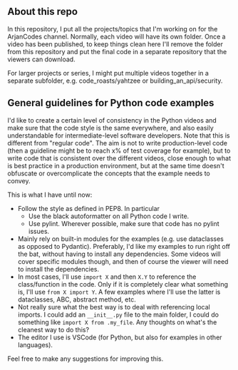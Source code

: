 ## About this repo

In this repository, I put all the projects/topics that I'm working on for the ArjanCodes channel. Normally, each video will have its own folder. Once a video has been published, to keep things clean here I'll remove the folder from this repository and put the final code in a separate repository that the viewers can download.

For larger projects or series, I might put multiple videos together in a separate subfolder, e.g. code_roasts/yahtzee or building_an_api/security.

## General guidelines for Python code examples

I'd like to create a certain level of consistency in the Python videos and make sure that the code style is the same everywhere, and also easily understandable for intermediate-level software developers. Note that this is different from "regular code". The aim is not to write production-level code (then a guideline might be to reach x% of test coverage for example), but to write code that is consistent over the different videos, close enough to what is best practice in a production environment, but at the same time doesn't obfuscate or overcomplicate the concepts that the example needs to convey.

This is what I have until now:

- Follow the style as defined in PEP8. In particular
  - Use the black autoformatter on all Python code I write.
  - Use pylint. Wherever possible, make sure that code has no pylint issues.
- Mainly rely on built-in modules for the examples (e.g. use dataclasses as opposed to Pydantic). Preferably, I'd like my examples to run right off the bat, without having to install any dependencies. Some videos will cover specific modules though, and then of course the viewer will need to install the dependencies.
- In most cases, I'll use `import X` and then `X.Y` to reference the class/function in the code. Only if it is completely clear what something is, I'll use `from X import Y`. A few examples where I'll use the latter is dataclasses, ABC, abstract method, etc.
- Not really sure what the best way is to deal with referencing local imports. I could add an `__init__.py` file to the main folder, I could do something like `import X from .my_file`. Any thoughts on what's the cleanest way to do this?
- The editor I use is VSCode (for Python, but also for examples in other languages).

Feel free to make any suggestions for improving this.
